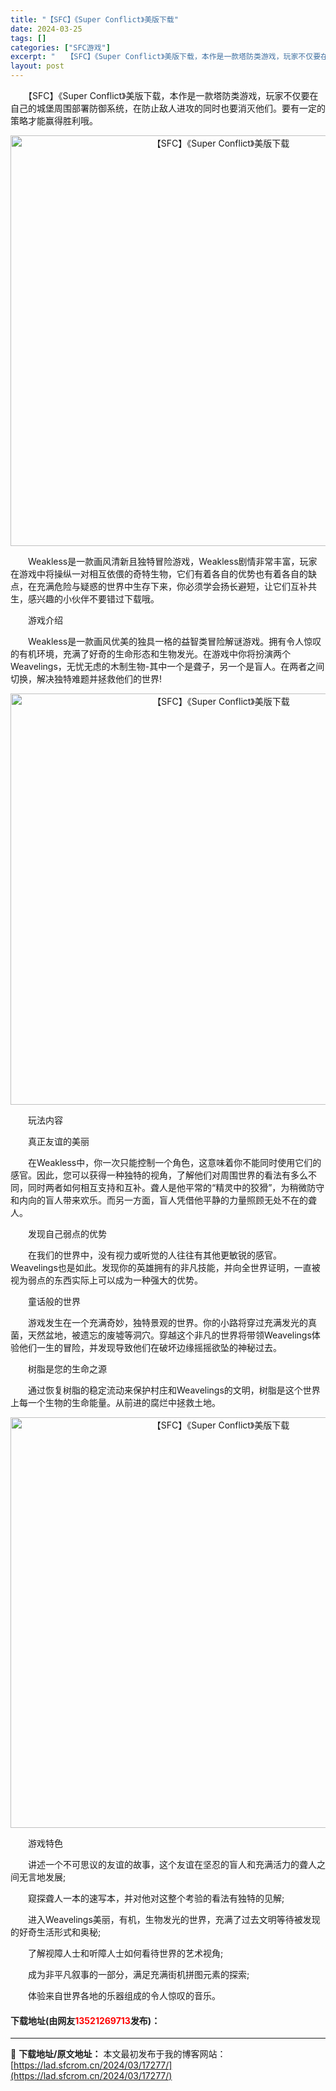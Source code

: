 ```yaml
---
title: "【SFC】《Super Conflict》美版下载"
date: 2024-03-25
tags: []
categories: ["SFC游戏"]
excerpt: "　　【SFC】《Super Conflict》美版下载，本作是一款塔防类游戏，玩家不仅要在自己的城堡周围部署防御系统，在防止敌人进攻的同时也要消灭他们。要有一定的策略才能赢得胜利哦。 　　Weakless是一款画风清新且独特冒险游戏，Weakless剧情非常丰富，玩家在游戏中将操纵一对相互依偎的奇特&hellip;"
layout: post
---
```


 <p>　　【SFC】《Super Conflict》美版下载，本作是一款塔防类游戏，玩家不仅要在自己的城堡周围部署防御系统，在防止敌人进攻的同时也要消灭他们。要有一定的策略才能赢得胜利哦。</p> <p align="center"><img align="" border="0" src="https://lad.sfcrom.cn/wp-content/uploads/2024/03/20240325_6600d06565de4.png" width="657" alt="【SFC】《Super Conflict》美版下载" /></p> <p>　　Weakless是一款画风清新且独特冒险游戏，Weakless剧情非常丰富，玩家在游戏中将操纵一对相互依偎的奇特生物，它们有着各自的优势也有着各自的缺点，在充满危险与疑惑的世界中生存下来，你必须学会扬长避短，让它们互补共生，感兴趣的小伙伴不要错过下载哦。</p> <p>　　游戏介绍</p> <p>　　Weakless是一款画风优美的独具一格的益智类冒险解谜游戏。拥有令人惊叹的有机环境，充满了好奇的生命形态和生物发光。在游戏中你将扮演两个Weavelings，无忧无虑的木制生物-其中一个是聋子，另一个是盲人。在两者之间切换，解决独特难题并拯救他们的世界!</p> <p align="center"><img align="" border="0" src="https://lad.sfcrom.cn/wp-content/uploads/2024/03/20240325_6600d066ecc35.png" width="658" alt="【SFC】《Super Conflict》美版下载" /></p> <p>　　玩法内容</p> <p>　　真正友谊的美丽</p> <p>　　在Weakless中，你一次只能控制一个角色，这意味着你不能同时使用它们的感官。因此，您可以获得一种独特的视角，了解他们对周围世界的看法有多么不同，同时两者如何相互支持和互补。聋人是他平常的&ldquo;精灵中的狡猾&rdquo;，为稍微防守和内向的盲人带来欢乐。而另一方面，盲人凭借他平静的力量照顾无处不在的聋人。</p> <p>　　发现自己弱点的优势</p> <p>　　在我们的世界中，没有视力或听觉的人往往有其他更敏锐的感官。Weavelings也是如此。发现你的英雄拥有的非凡技能，并向全世界证明，一直被视为弱点的东西实际上可以成为一种强大的优势。</p> <p>　　童话般的世界</p> <p>　　游戏发生在一个充满奇妙，独特景观的世界。你的小路将穿过充满发光的真菌，天然盆地，被遗忘的废墟等洞穴。穿越这个非凡的世界将带领Weavelings体验他们一生的冒险，并发现导致他们在破坏边缘摇摇欲坠的神秘过去。</p> <p>　　树脂是您的生命之源</p> <p>　　通过恢复树脂的稳定流动来保护村庄和Weavelings的文明，树脂是这个世界上每一个生物的生命能量。从前进的腐烂中拯救土地。</p> <p align="center"><img align="" border="0" src="https://lad.sfcrom.cn/wp-content/uploads/2024/03/20240325_6600d068525d0.png" width="657" alt="【SFC】《Super Conflict》美版下载" /></p> <p>　　游戏特色</p> <p>　　讲述一个不可思议的友谊的故事，这个友谊在坚忍的盲人和充满活力的聋人之间无言地发展;</p> <p>　　窥探聋人一本的速写本，并对他对这整个考验的看法有独特的见解;</p> <p>　　进入Weavelings美丽，有机，生物发光的世界，充满了过去文明等待被发现的好奇生活形式和奥秘;</p> <p>　　了解视障人士和听障人士如何看待世界的艺术视角;</p> <p>　　成为非平凡叙事的一部分，满足充满街机拼图元素的探索;</p> <p>　　体验来自世界各地的乐器组成的令人惊叹的音乐。</p> <p><h4>下载地址(由网友<font color="red">13521269713</font>发布)：</h4></p> 

---
📖 **下载地址/原文地址：** 本文最初发布于我的博客网站：[https://lad.sfcrom.cn/2024/03/17277/](https://lad.sfcrom.cn/2024/03/17277/)
